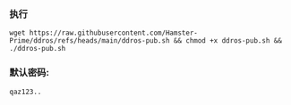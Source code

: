 ### 执行
```
wget https://raw.githubusercontent.com/Hamster-Prime/ddros/refs/heads/main/ddros-pub.sh && chmod +x ddros-pub.sh && ./ddros-pub.sh
```
### 默认密码:
```
qaz123..
```
